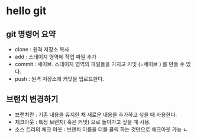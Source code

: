 # hello git

## git 명령어 요약

- clone : 원격 저장소 복사
- add : 스테이지 영역에 작업 파일 추가
- commit : 세이브. 스테이지 영역의 파일들을 가지고 커밋 (=세이브 ) 를 만들 수 있다.
- push : 원격 저장소에 커밋을 업로드한다.

## 브랜치 변경하기

- 브랜치란 : 기존 내용을 유지한 채 새로운 내용을 추가하고 싶을 때 사용한다.
- 체크아웃 : 특정 브랜치( 혹은 커밋) 으로 돌아가고 싶을 때 사용.
- 소스 트리의 체크 아웃 : 브랜치 이름을 더블 클릭 하는 것만으로 체크아웃 가능 ㄴ

